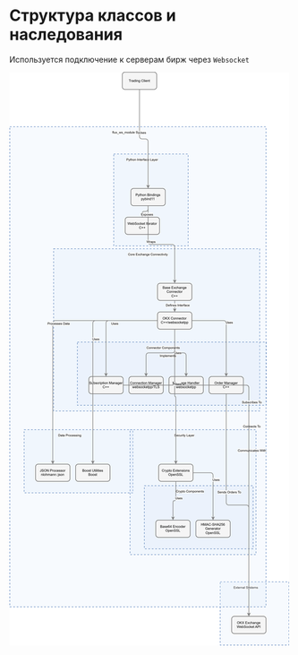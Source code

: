 # Структура классов и наследования

Используется подключение к серверам бирж через `Websocket`

![Общая структура работы](../../docs_img/codeviz-diagram-2025-03-17T09-24-57.svg)
